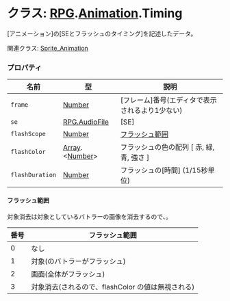# クラス: [RPG](RPG.md).[Animation](RPG.Animation.md).Timing
[アニメーション]の[SEとフラッシュのタイミング]を記述したデータ。

関連クラス: [Sprite_Animation](Sprite_Animation.md)


### プロパティ

| 名前 | 型 | 説明 |
| --- | --- | --- |
| `frame` | [Number](Number.md) | [フレーム]番号(エディタで表示されるより1少ない) |
| `se` | [RPG.AudioFile](RPG.AudioFile.md) | [SE] |
| `flashScope` | [Number](Number.md) | [フラッシュ範囲](RPG.Animation.Timing.md#フラッシュ範囲) |
| `flashColor` | [Array](Array.md).&lt;[Number](Number.md)&gt; |フラッシュの色の配列 [ 赤, 緑, 青, 強さ ] |
| `flashDuration` | [Number](Number.md) | フラッシュの[時間] \(1/15秒単位) |

#### フラッシュ範囲
対象消去は対象としているバトラーの画像を消去するので、。

| 番号 | フラッシュ範囲 |
| --- | --- |
| 0 | なし |
| 1 | 対象(のバトラーがフラッシュ) |
| 2 | 画面(全体がフラッシュ) |
| 3 | 対象消去(されるので、flashColor の値は無視される) |

